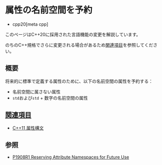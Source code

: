 # 属性の名前空間を予約
* cpp20[meta cpp]

<!-- start lang caution -->

このページはC++20に採用された言語機能の変更を解説しています。

のちのC++規格でさらに変更される場合があるため[関連項目](#relative-page)を参照してください。

<!-- last lang caution -->

## 概要
将来的に標準で定義する属性のために、以下の名前空間の属性を予約する：

- 名前空間に属さない属性
- `std`および`std` + 数字の名前空間の属性


## <a id="relative-page" href="#relative-page">関連項目</a>
- [C++11 属性構文](/lang/cpp11/attributes.md)

## 参照
- [P1908R1 Reserving Attribute Namespaces for Future Use](http://www.open-std.org/jtc1/sc22/wg21/docs/papers/2019/p1908r1.pdf)